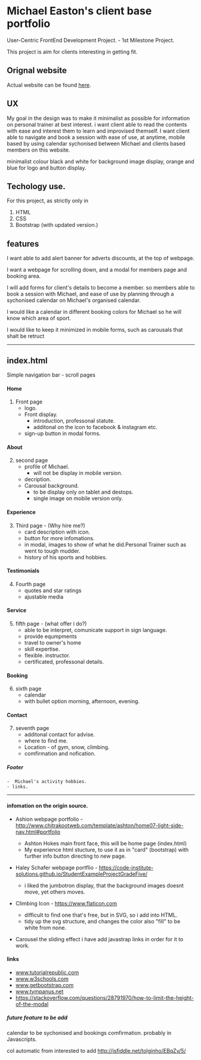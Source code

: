 # Michael Easton's client base portfolio

User-Centric FrontEnd Development Project. - 1st Milestone Project.

This project is aim for clients interesting in getting fit.

## Orignal website
Actual website can be found [here](https://www.backtothefitness.co.uk/).

## UX 
My goal in the design was to make it minimalist as possible for information on personal trainer at best interest.
i want client able to read the contents with ease and interest them to learn and improvised themself.
I want client able to navigate and book a session with ease of use, at anytime, mobile based by using calendar 
sychonised between Michael and clients based members on this website.

minimalist colour black and white for background image display,
orange and blue for logo and button display.

## Techology use.
For this project, as strictly only in

1. HTML
2. CSS
3. Bootstrap (with updated version.)

## features

I want able to add alert banner for adverts discounts, at the top of webpage.

I want a webpage for scrolling down, and a modal for members page and booking area.

I will add forms for client's details to become a member.
so members able to book a session with Michael, 
and ease of use by planning through a sychonised calendar on Michael's organised calendar.

I would like a calendar in different booking colors for Michael so he will know which area of sport.

I would like to keep it minimized in mobile forms, such as carousals that shalt be retruct


------------------------------------------------------------------------------------------------------------------------

## index.html

Simple navigation bar - scroll pages


#### Home
1. Front page
    - logo.
    - Front display.
        - introduction, professonal statute. 
        - additonal on the icon to facebook & instagram etc.
    - sign-up button in modal forms.
#### About
2. second page
    - profile of Michael.
        - will not be display in mobile version.
    - decription.
    - Carousal background.
        - to be display only on tablet and destops.
        - single image on mobile version only.
#### Experience
3. Third page - (Why hire me?)
    - card description with icon.
    - button for more infomations.
    - in modal, images to show of what he did.Personal Trainer such as went to tough mudder.
    - history of his sports and hobbies.
#### Testimonials
4. Fourth page
    - quotes and star ratings
    - ajustable media
#### Service
5. fifth page - (what offer i do?)
    - able to be interpret, comunicate support in sign language.
    - provide equmpments
    - travel to owner's home
    - skill expertise.
    - flexible. instructor.
    - certificated, professonal details.
#### Booking
6. sixth page
    - calendar
    - with bullet option morning, afternoon, evening.
#### Contact
7. seventh page
    - additonal contact for advise.
    - where to find me.
    - Location - of gym, snow, climbing.
    - comfirmation and nofication.
##### Footer
    -  Michael's activity hobbies.
    - links.


------------------------------------------------------------------------------------------------------------------------





#### infomation on the origin source.

- Ashion webpage portfolio - http://www.chitrakootweb.com/template/ashton/home07-light-side-nav.html#portfolio
    - Ashton Hokes main front face, this will be home page (index.html)
    - My experience html stucture, to use it as in "card" (bootstrap) with further info button directing to new page.

- Haley Schafer webpage portflio - https://code-institute-solutions.github.io/StudentExampleProjectGradeFive/
    - i liked the jumbotron display, that the background images doesnt move, yet others moves.

- Climbing Icon - https://www.flaticon.com
    - difficult to find one that's free, but in SVG, so i add into HTML.
    - tidy up the svg structure, and changes the color also "fill" to be white from none.

- Carousel the sliding effect i have add javastrap links in order for it to work.

#### links
- www.tutorialrepublic.com
- www.w3schools.com
- www.getbootstrap.com
- www.tympanus.net
- https://stackoverflow.com/questions/28791970/how-to-limit-the-height-of-the-modal

##### future feature to be add
calendar to be sychonised and bookings comfirmation. probably in Javascripts.

col automatic from  interested to add http://jsfiddle.net/tolginho/EBqZv/5/